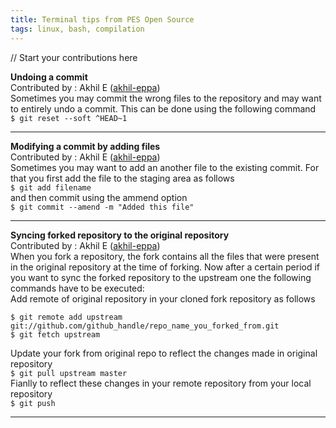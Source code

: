 ```yaml
---
title: Terminal tips from PES Open Source
tags: linux, bash, compilation
---
```


// Start your contributions here

**Undoing a commit**  
Contributed by : Akhil E ([akhil-eppa](https://github.com/akhil-eppa))  
Sometimes you may commit the wrong files to the repository and may want to entirely undo a commit. This can be done using the following command  
```$ git reset --soft ^HEAD~1 ```

----  

**Modifying a commit by adding files**  
Contributed by : Akhil E ([akhil-eppa](https://github.com/akhil-eppa))  
Sometimes you may want to add an another file to the existing commit. For that you first add the file to the staging area as follows  
```$ git add filename```  
and then commit using the ammend option  
```$ git commit --amend -m "Added this file"```  

----  

**Syncing forked repository to the original repository**  
Contributed by : Akhil E ([akhil-eppa](https://github.com/akhil-eppa))  
When you fork a repository, the fork contains all the files that were present in the original repository at the time of forking. Now after a certain period if you want to sync the forked repository to the upstream one the following commands have to be executed:  
Add remote of original repository in your cloned fork repository as follows
```
$ git remote add upstream git://github.com/github_handle/repo_name_you_forked_from.git  
$ git fetch upstream  
```  
Update your fork from original repo to reflect the changes made in original repository  
```$ git pull upstream master```  
Fianlly to reflect these changes in your remote repository from your local repository  
```$ git push```  

----  
